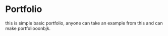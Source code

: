 # Portfolio
this is simple basic portfolio, anyone can take an example from this and can make portfoliooonbjk.
